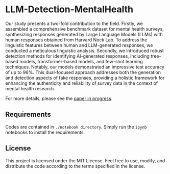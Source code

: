 # LLM-Detection-MentalHealth

Our study presents a two-fold contribution to the field. Firstly, we assembled a comprehensive benchmark dataset for mental health surveys, synthesizing responses generated by Large Language Models (LLMs) with human responses obtained from Harvard Nock Lab. To address the linguistic features between human and LLM-generated responses, we conducted a meticulous linguistic analysis. Secondly, we introduced robust detection methods for identifying AI-generated responses, including tree-based models, transformer-based models, and few-shot learning techniques. Notably, our models demonstrated an impressive test accuracy of up to 96\%. This dual-focused approach addresses both the generation and detection aspects of fake responses, providing a holistic framework for enhancing the authenticity and reliability of survey data in the context of mental health research.

For more details, please see the [paper in progress](https://github.com/PhoebeCheng9911/llm_detection_mental_health/blob/main/final_report.pdf).
## Requirements
Codes are contained in `./notebook directory`. Simply run the ``ipynb`` notebooks to install the requirements. 
## License
This project is licensed under the MIT License. Feel free to use, modify, and distribute the code according to the terms specified in the license.
